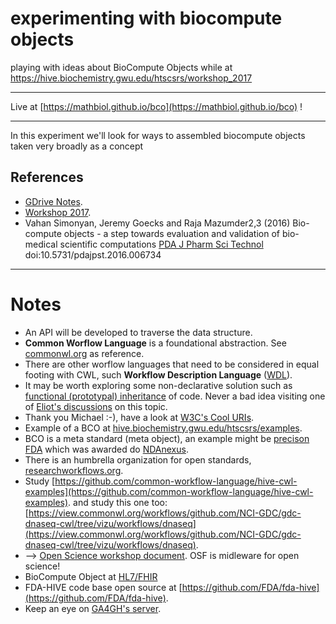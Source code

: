 # experimenting with biocompute objects
playing with ideas about BioCompute Objects while at https://hive.biochemistry.gwu.edu/htscsrs/workshop_2017

___
Live at [https://mathbiol.github.io/bco](https://mathbiol.github.io/bco) ! 
___

In this experiment we'll look for ways to assembled biocompute objects taken very broadly as a concept 

## References

* [GDrive Notes](https://drive.google.com/drive/u/0/folders/0BwwZEXS3GesiMkwtb21ONUJmaDg).
* [Workshop 2017](https://hive.biochemistry.gwu.edu/htscsrs/workshop_2017).
* Vahan Simonyan, Jeremy Goecks and Raja Mazumder2,3 (2016) Bio-compute objects - a step towards evaluation and validation of bio-medical scientific computations
[PDA J Pharm Sci Technol](http://journal.pda.org/content/early/2016/12/13/pdajpst.2016.006734.short?related-urls=yes&legid=pdajpst;pdajpst.2016.006734v1) doi:10.5731/pdajpst.2016.006734

___

# Notes

* An API will be developed to traverse the data structure.
* **Common Worflow Language** is a foundational abstraction. See [commonwl.org](http://www.commonwl.org) as reference.
* There are other worflow languages that need to be considered in equal footing with CWL, such **Workflow Description Language** ([WDL](https://github.com/broadinstitute/wdl)).
* It may be worth exploring some non-declarative solution such as [functional (prototypal) inheritance](http://javascript.crockford.com/prototypal.html) of code. Never a bad idea visiting one of [Eliot's discussions](https://medium.com/javascript-scene/3-different-kinds-of-prototypal-inheritance-es6-edition-32d777fa16c9#.vuoa4efxz) on this topic.
* Thank you Michael :-), have a look at [W3C's Cool URIs](https://www.w3.org/TR/cooluris/).
* Example of a BCO at [hive.biochemistry.gwu.edu/htscsrs/examples](https://hive.biochemistry.gwu.edu/htscsrs/examples).
* BCO is a meta standard (meta object), an example might be [precison FDA](http://blog.dnanexus.com/2015-08-05-precisionfda-a-community-approach-for-submitting-evaluating-diagnostic-tests/) which was awarded do [NDAnexus](https://www.dnanexus.com).
* There is an humbrella organization for open standards, [researchworkflows.org](http://researchworkflows.org).
* Study [https://github.com/common-workflow-language/hive-cwl-examples](https://github.com/common-workflow-language/hive-cwl-examples).
and study this one too: [https://view.commonwl.org/workflows/github.com/NCI-GDC/gdc-dnaseq-cwl/tree/vizu/workflows/dnaseq](https://view.commonwl.org/workflows/github.com/NCI-GDC/gdc-dnaseq-cwl/tree/vizu/workflows/dnaseq).
* --> [Open Science workshop document](https://osf.io/w77mt). OSF is midleware for open science!
* BioCompute Object at [HL7/FHIR](http://build.fhir.org/provenance-example-biocompute-object.json.html)
 * FDA-HIVE code base open source at [https://github.com/FDA/fda-hive](https://github.com/FDA/fda-hive).
 * Keep an eye on [GA4GH's server](http://1kgenomes.ga4gh.org/).
